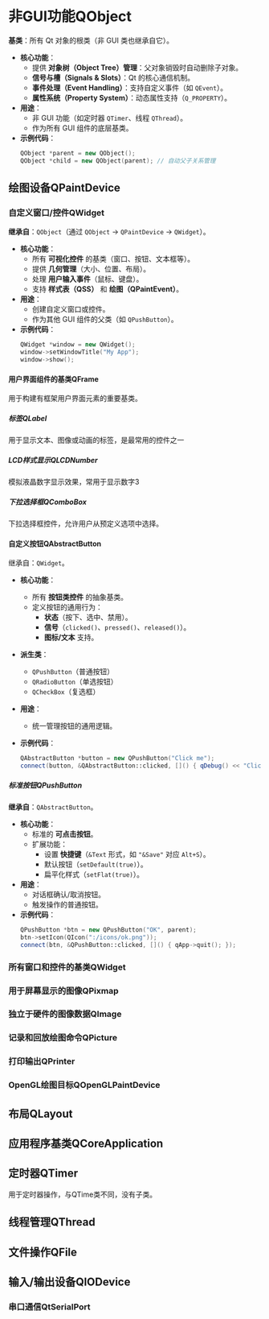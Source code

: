 # 非GUI功能QObject


**基类**：所有 Qt 对象的根类（非 GUI 类也继承自它）。

- **核心功能**：
  - 提供 **对象树（Object Tree）管理**：父对象销毁时自动删除子对象。
  - **信号与槽（Signals & Slots）**：Qt 的核心通信机制。
  - **事件处理（Event Handling）**：支持自定义事件（如 `QEvent`）。
  - **属性系统（Property System）**：动态属性支持（`Q_PROPERTY`）。
- **用途**：
  - 非 GUI 功能（如定时器 `QTimer`、线程 `QThread`）。
  - 作为所有 GUI 组件的底层基类。
- **示例代码**：
  ```cpp
  QObject *parent = new QObject();
  QObject *child = new QObject(parent); // 自动父子关系管理
  ```

## 绘图设备QPaintDevice

### 自定义窗口/控件QWidget

**继承自**：`QObject`（通过 `QObject` → `QPaintDevice` → `QWidget`）。

- **核心功能**：
  - 所有 **可视化控件** 的基类（窗口、按钮、文本框等）。
  - 提供 **几何管理**（大小、位置、布局）。
  - 处理 **用户输入事件**（鼠标、键盘）。
  - 支持 **样式表（QSS）** 和 **绘图（QPaintEvent）**。
- **用途**：
  - 创建自定义窗口或控件。
  - 作为其他 GUI 组件的父类（如 `QPushButton`）。
- **示例代码**：
  ```cpp
  QWidget *window = new QWidget();
  window->setWindowTitle("My App");
  window->show();
  ```

#### 用户界面组件的基类QFrame

用于构建有框架用户界面元素的重要基类。

##### 标签QLabel

用于显示文本、图像或动画的标签，是最常用的控件之一

##### LCD样式显示QLCDNumber

模拟液晶数字显示效果，常用于显示数字3

##### 下拉选择框QComboBox

下拉选择框控件，允许用户从预定义选项中选择。



#### 自定义按钮QAbstractButton

继承自：`QWidget`。

- **核心功能**：
  - 所有 **按钮类控件** 的抽象基类。
  - 定义按钮的通用行为：
    - **状态**（按下、选中、禁用）。
    - **信号**（`clicked()`、`pressed()`、`released()`）。
    - **图标/文本** 支持。
- **派生类**：
  
  - `QPushButton`（普通按钮）
  - `QRadioButton`（单选按钮）
  - `QCheckBox`（复选框）
- **用途**：
  
  - 统一管理按钮的通用逻辑。
- **示例代码**：
  
  ```cpp
  QAbstractButton *button = new QPushButton("Click me");
  connect(button, &QAbstractButton::clicked, []() { qDebug() << "Clicked!"; });
  ```


##### 标准按钮QPushButton

**继承自**：`QAbstractButton`。

- **核心功能**：
  - 标准的 **可点击按钮**。
  - 扩展功能：
    - 设置 **快捷键**（`&Text` 形式，如 `"&Save"` 对应 `Alt+S`）。
    - 默认按钮（`setDefault(true)`）。
    - 扁平化样式（`setFlat(true)`）。
- **用途**：
  - 对话框确认/取消按钮。
  - 触发操作的普通按钮。
- **示例代码**：
  ```cpp
  QPushButton *btn = new QPushButton("OK", parent);
  btn->setIcon(QIcon(":/icons/ok.png"));
  connect(btn, &QPushButton::clicked, []() { qApp->quit(); });
  ```



### 所有窗口和控件的基类QWidget

### 用于屏幕显示的图像QPixmap

### 独立于硬件的图像数据QImage

### 记录和回放绘图命令QPicture

### 打印输出QPrinter

### OpenGL绘图目标QOpenGLPaintDevice



## 布局QLayout



## 应用程序基类QCoreApplication



## 定时器QTimer

用于定时器操作，与QTime类不同，没有子类。

## 线程管理QThread



## 文件操作QFile



## 输入/输出设备QIODevice



### 串口通信QtSerialPort


